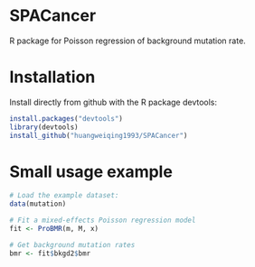 # SPACancer
R package for Poisson regression of background mutation rate.

# Installation
Install directly from github with the R package devtools:
```r
install.packages("devtools")
library(devtools)
install_github("huangweiqing1993/SPACancer")
```

# Small usage example
```r
# Load the example dataset:
data(mutation)

# Fit a mixed-effects Poisson regression model
fit <- ProBMR(m, M, x)

# Get background mutation rates
bmr <- fit$bkgd2$bmr
```
